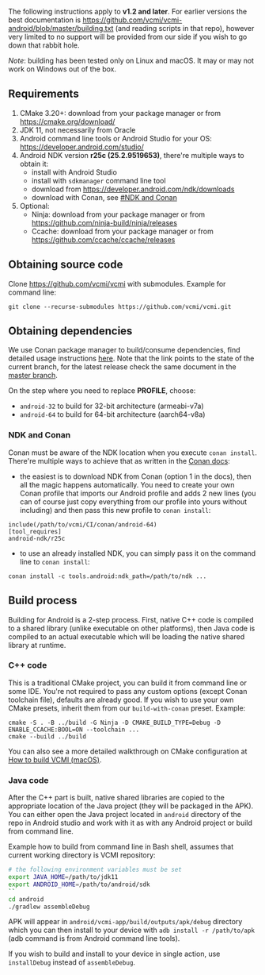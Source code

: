 The following instructions apply to **v1.2 and later**. For earlier versions the best documentation is https://github.com/vcmi/vcmi-android/blob/master/building.txt (and reading scripts in that repo), however very limited to no support will be provided from our side if you wish to go down that rabbit hole.

*Note*: building has been tested only on Linux and macOS. It may or may not work on Windows out of the box.

## Requirements

1. CMake 3.20+: download from your package manager or from https://cmake.org/download/
2. JDK 11, not necessarily from Oracle
3. Android command line tools or Android Studio for your OS: https://developer.android.com/studio/
4. Android NDK version **r25c (25.2.9519653)**, there're multiple ways to obtain it:
    - install with Android Studio
    - install with `sdkmanager` command line tool
    - download from https://developer.android.com/ndk/downloads
    - download with Conan, see [#NDK and Conan](#ndk-and-conan)
5. Optional:
    - Ninja: download from your package manager or from https://github.com/ninja-build/ninja/releases
    - Ccache: download from your package manager or from https://github.com/ccache/ccache/releases

## Obtaining source code

Clone https://github.com/vcmi/vcmi with submodules. Example for command line:

```
git clone --recurse-submodules https://github.com/vcmi/vcmi.git
```

## Obtaining dependencies

We use Conan package manager to build/consume dependencies, find detailed usage instructions [here](./Conan.md). Note that the link points to the state of the current branch, for the latest release check the same document in the [master branch](https://github.com/vcmi/vcmi/blob/master/docs/developers/Сonan.md).

On the step where you need to replace **PROFILE**, choose:
- `android-32` to build for 32-bit architecture (armeabi-v7a)
- `android-64` to build for 64-bit architecture (aarch64-v8a)

### NDK and Conan

Conan must be aware of the NDK location when you execute `conan install`. There're multiple ways to achieve that as written in the [Conan docs](https://docs.conan.io/1/integrations/cross_platform/android.html):

- the easiest is to download NDK from Conan (option 1 in the docs), then all the magic happens automatically. You need to create your own Conan profile that imports our Android profile and adds 2 new lines (you can of course just copy everything from our profile into yours without including) and then pass this new profile to `conan install`:

```
include(/path/to/vcmi/CI/conan/android-64)
[tool_requires]
android-ndk/r25c
```

- to use an already installed NDK, you can simply pass it on the command line to `conan install`:

```
conan install -c tools.android:ndk_path=/path/to/ndk ...
```

## Build process

Building for Android is a 2-step process. First, native C++ code is compiled to a shared library (unlike executable on other platforms), then Java code is compiled to an actual executable which will be loading the native shared library at runtime.

### C++ code

This is a traditional CMake project, you can build it from command line or some IDE. You're not required to pass any custom options (except Conan toolchain file), defaults are already good. If you wish to use your own CMake presets, inherit them from our `build-with-conan` preset. Example:

```
cmake -S . -B ../build -G Ninja -D CMAKE_BUILD_TYPE=Debug -D ENABLE_CCACHE:BOOL=ON --toolchain ...
cmake --build ../build
```

You can also see a more detailed walkthrough on CMake configuration at [How to build VCMI (macOS)](../developers/Building_macOS.md).

### Java code

After the C++ part is built, native shared libraries are copied to the appropriate location of the Java project (they will be packaged in the APK). You can either open the Java project located in `android` directory of the repo in Android studio and work with it as with any Android project or build from command line.

Example how to build from command line in Bash shell, assumes that current working directory is VCMI repository:

```sh
# the following environment variables must be set
export JAVA_HOME=/path/to/jdk11
export ANDROID_HOME=/path/to/android/sdk
``  
cd android
./gradlew assembleDebug
```

APK will appear in `android/vcmi-app/build/outputs/apk/debug` directory which you can then install to your device with `adb install -r /path/to/apk` (adb command is from Android command line tools).

If you wish to build and install to your device in single action, use `installDebug` instead of `assembleDebug`.

